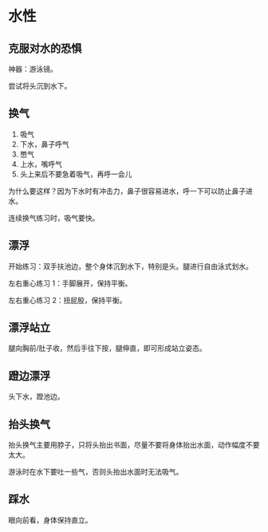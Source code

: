 # 水性

## 克服对水的恐惧

神器：游泳镜。

尝试将头沉到水下。

## 换气

1. 吸气
1. 下水，鼻子呼气
1. 憋气
1. 上水，嘴呼气
1. 头上来后不要急着吸气，再呼一会儿

为什么要这样？因为下水时有冲击力，鼻子很容易进水，呼一下可以防止鼻子进水。

连续换气练习时，吸气要快。

## 漂浮

开始练习：双手扶池边，整个身体沉到水下，特别是头。腿进行自由泳式划水。

左右重心练习 1：手脚展开，保持平衡。

左右重心练习 2：扭屁股，保持平衡。

## 漂浮站立

腿向胸前/肚子收，然后手往下按，腿伸直，即可形成站立姿态。

## 蹬边漂浮

头下水，蹬池边。

## 抬头换气

抬头换气主要用脖子，只将头抬出书面，尽量不要将身体抬出水面，动作幅度不要太大。

游泳时在水下要吐一些气，否则头抬出水面时无法吸气。

## 踩水

眼向前看，身体保持直立。
